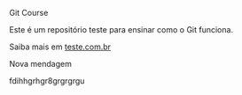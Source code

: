 Git Course

Este é um repositório teste para ensinar como o Git funciona.

Saiba mais em [teste.com.br](http:\\teste.com.br)

Nova mendagem 


fdihhgrhgr8grgrgrgu